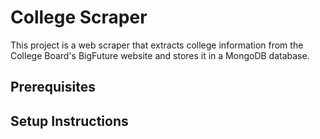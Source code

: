# College Scraper

This project is a web scraper that extracts college information from the College Board's BigFuture website and stores it in a MongoDB database.

## Prerequisites



## Setup Instructions

